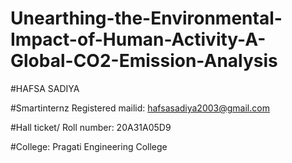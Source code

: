 # Unearthing-the-Environmental-Impact-of-Human-Activity-A-Global-CO2-Emission-Analysis


#HAFSA SADIYA

#Smartinternz Registered mailid: hafsasadiya2003@gmail.com

#Hall ticket/ Roll number: 20A31A05D9

#College: Pragati Engineering College
